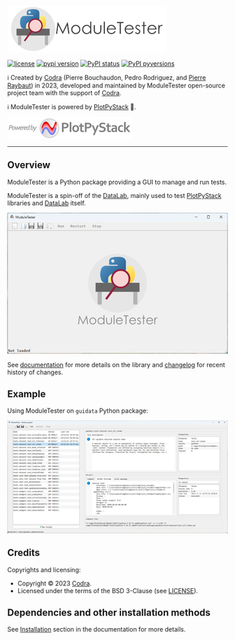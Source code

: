 ![ModuleTester](https://raw.githubusercontent.com/Codra-Ingenierie-Informatique/ModuleTester/main/doc/_static/ModuleTester-banner.png)

[![license](https://img.shields.io/pypi/l/ModuleTester.svg)](./LICENSE)
[![pypi version](https://img.shields.io/pypi/v/ModuleTester.svg)](https://pypi.org/project/ModuleTester/)
[![PyPI status](https://img.shields.io/pypi/status/ModuleTester.svg)](https://github.com/Codra-Ingenierie-Informatique/ModuleTester)
[![PyPI pyversions](https://img.shields.io/pypi/pyversions/ModuleTester.svg)](https://pypi.python.org/pypi/ModuleTester/)

ℹ️ Created by [Codra](https://codra.net/) (Pierre Bouchaudon, Pedro Rodriguez, and [Pierre Raybaut](https://github.com/PierreRaybaut)) in 2023, developed and maintained by ModuleTester open-source project team with the support of [Codra](https://codra.net/).

ℹ️ ModuleTester is powered by [PlotPyStack](https://github.com/PlotPyStack) 🚀.

![PlotPyStack](https://raw.githubusercontent.com/PlotPyStack/.github/main/data/plotpy-stack-powered.png)

----

## Overview

ModuleTester is a Python package providing a GUI to manage and run tests.

ModuleTester is a spin-off of the [DataLab](https://github.com/Codra-Ingenierie-Informatique/DataLab),
mainly used to test [PlotPyStack](https://github.com/PlotPyStack) libraries
and [DataLab](https://github.com/Codra-Ingenierie-Informatique/DataLab) itself.

![ModuleTester](https://raw.githubusercontent.com/Codra-Ingenierie-Informatique/ModuleTester/main/doc/images/shots/empty.png)

See [documentation](https://moduletester.readthedocs.io/en/latest/) for more details on
the library and [changelog](https://github.com/Codra-Ingenierie-Informatique/ModuleTester/blob/main/CHANGELOG.md) for recent history of changes.

## Example

Using ModuleTester on `guidata` Python package:

![ModuleTester](https://raw.githubusercontent.com/Codra-Ingenierie-Informatique/ModuleTester/main/doc/images/shots/guidata.moduletester.png)

## Credits

Copyrights and licensing:

* Copyright © 2023 [Codra](https://codra.net/).
* Licensed under the terms of the BSD 3-Clause (see [LICENSE](LICENSE)).

## Dependencies and other installation methods

See [Installation](https://ModuleTester.readthedocs.io/en/latest/installation.html)
section in the documentation for more details.
